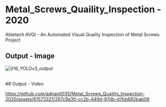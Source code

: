 # Metal_Screws_Quaility_Inspection - 2020
Abletech AVQI - An Automated Visual Quality Inspection of Metal Screws Project 

## Output - Image
![016_YOLOv3_output](https://github.com/adnanit035/Metal_Screws_Quaility_Inspection-2020/assets/61573321/d39b73d9-60c9-4317-bfd1-bf7b52ea2ad9)

<br>
## Output - Video

https://github.com/adnanit035/Metal_Screws_Quaility_Inspection-2020/assets/61573321/287c9a30-cc2b-449d-97db-d7bb682bab09

